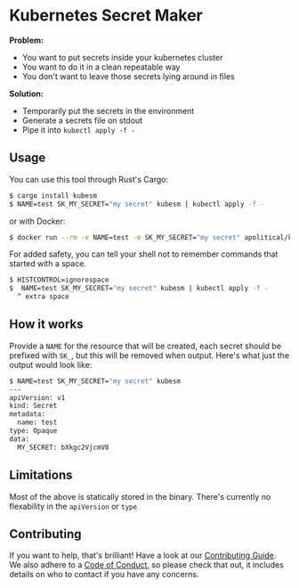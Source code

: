 Kubernetes Secret Maker
=======================

**Problem:** 
- You want to put secrets inside your kubernetes cluster
- You want to do it in a clean repeatable way
- You don't want to leave those secrets lying around in files

**Solution:**
- Temporarily put the secrets in the environment
- Generate a secrets file on stdout
- Pipe it into `kubectl apply -f -`

Usage
-----

You can use this tool through Rust's Cargo:

```bash
$ cargo install kubesm
$ NAME=test SK_MY_SECRET="my secret" kubesm | kubectl apply -f -
```

or with Docker:

```bash
$ docker run --rm -e NAME=test -e SK_MY_SECRET="my secret" apolitical/kubesm | kubectl apply -f -
```

For added safety, you can tell your shell not to remember commands that started with a space.

```bash
$ HISTCONTROL=ignorespace
$  NAME=test SK_MY_SECRET="my secret" kubesm | kubectl apply -f -
  ^ extra space
```

How it works
------------

Provide a `NAME` for the resource that will be created, each secret should be prefixed with `SK_`, but this will be
removed when output. Here's what just the output would look like: 

```bash
$ NAME=test SK_MY_SECRET="my secret" kubesm
---
apiVersion: v1
kind: Secret
metadata:
  name: test
type: Opaque
data:
  MY_SECRET: bXkgc2VjcmV0
```

Limitations
-----------

Most of the above is statically stored in the binary. There's currently no flexability in the `apiVersion` or `type`

Contributing
------------

If you want to help, that's brilliant! Have a look at our [Contributing Guide](CONTRIBUTING.md). We also adhere to a 
[Code of Conduct](CODE_OF_CONDUCT.md), so please check that out, it includes details on who to contact if you have any
concerns. 
